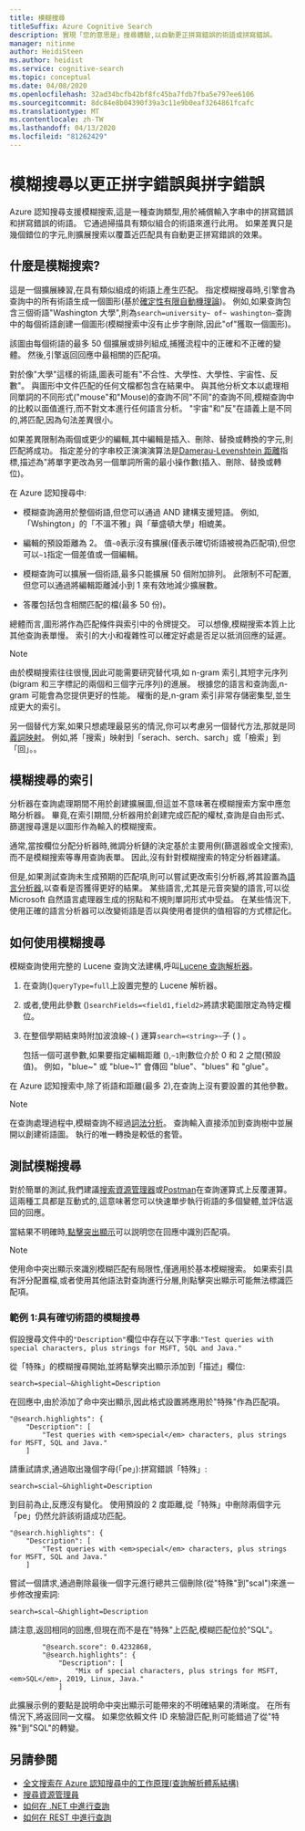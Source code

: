 ```yaml
---
title: 模糊搜尋
titleSuffix: Azure Cognitive Search
description: 實現「您的意思是」搜尋體驗,以自動更正拼寫錯誤的術語或拼寫錯誤。
manager: nitinme
author: HeidiSteen
ms.author: heidist
ms.service: cognitive-search
ms.topic: conceptual
ms.date: 04/08/2020
ms.openlocfilehash: 32ad34bcfb42bf8fc45ba7fdb7fba5e797ee6106
ms.sourcegitcommit: 8dc84e8b04390f39a3c11e9b0eaf3264861fcafc
ms.translationtype: MT
ms.contentlocale: zh-TW
ms.lasthandoff: 04/13/2020
ms.locfileid: "81262429"
---
```

# <a name="fuzzy-search-to-correct-misspellings-and-typos"></a>模糊搜尋以更正拼字錯誤與拼字錯誤

Azure 認知搜尋支援模糊搜索,這是一種查詢類型,用於補償輸入字串中的拼寫錯誤和拼寫錯誤的術語。 它通過掃描具有類似組合的術語來進行此用。 如果差異只是幾個錯位的字元,則擴展搜索以覆蓋近匹配具有自動更正拼寫錯誤的效果。 

## <a name="what-is-fuzzy-search"></a>什麼是模糊搜索?

這是一個擴展練習,在具有類似組成的術語上產生匹配。 指定模糊搜尋時,引擎會為查詢中的所有術語生成一個圖形(基於[確定性有限自動機理論](https://en.wikipedia.org/wiki/Deterministic_finite_automaton))。 例如,如果查詢包含三個術語"Washington 大學",則為`search=university~ of~ washington~`查詢 中的每個術語創建一個圖形(模糊搜索中沒有止步字刪除,因此"of"獲取一個圖形)。

該圖由每個術語的最多 50 個擴展或排列組成,捕獲流程中的正確和不正確的變體。 然後,引擎返回回應中最相關的匹配項。 

對於像"大學"這樣的術語,圖表可能有"不合性、大學性、大學性、宇宙性、反數"。 與圖形中文件匹配的任何文檔都包含在結果中。 與其他分析文本以處理相同單詞的不同形式("mouse"和"Mouse)的查詢不同"不同"的查詢不同,模糊查詢中的比較以面值進行,而不對文本進行任何語言分析。 "宇宙"和"反"在語義上是不同的,將匹配,因為句法差異很小。

如果差異限制為兩個或更少的編輯,其中編輯是插入、刪除、替換或轉換的字元,則匹配將成功。 指定差分的字串校正演演演算法是[Damerau-Levenshtein 距離](https://en.wikipedia.org/wiki/Damerau%E2%80%93Levenshtein_distance)指標,描述為"將單字更改為另一個單詞所需的最小操作數(插入、刪除、替換或轉位)。 

在 Azure 認知搜尋中:

+ 模糊查詢適用於整個術語,但您可以通過 AND 建構支援短語。 例如,「Wshington」的「不溫不雅」與「華盛頓大學」相媲美。

+ 編輯的預設距離為 2。 值`~0`表示沒有擴展(僅表示確切術語被視為匹配項),但您可以`~1`指定一個差值或一個編輯。 

+ 模糊查詢可以擴展一個術語,最多只能擴展 50 個附加排列。 此限制不可配置,但您可以通過將編輯距離減小到 1 來有效地減少擴展數。

+ 答覆包括包含相關匹配的檔(最多 50 份)。

總體而言,圖形將作為匹配條件與索引中的令牌提交。 可以想像,模糊搜索本質上比其他查詢表單慢。 索引的大小和複雜性可以確定好處是否足以抵消回應的延遲。

> [!NOTE]
> 由於模糊搜索往往很慢,因此可能需要研究替代項,如 n-gram 索引,其短字元序列(bigram 和三字標記的兩個和三個字元序列)的進展。 根據您的語言和查詢面,n-gram 可能會為您提供更好的性能。 權衡的是,n-gram 索引非常存儲密集型,並生成更大的索引。
>
> 另一個替代方案,如果只想處理最惡劣的情況,你可以考慮另一個替代方法,那就是同[義詞映射](search-synonyms.md)。 例如,將「搜索」映射到「serach、serch、sarch」或「檢索」到「回」。。

## <a name="indexing-for-fuzzy-search"></a>模糊搜尋的索引

分析器在查詢處理期間不用於創建擴展圖,但這並不意味著在模糊搜索方案中應忽略分析器。 畢竟,在索引期間,分析器用於創建完成匹配的權杖,查詢是自由形式、篩選搜尋還是以圖形作為輸入的模糊搜索。 

通常,當按欄位分配分析器時,微調分析鏈的決定基於主要用例(篩選器或全文搜索),而不是模糊搜索等專用查詢表單。 因此,沒有針對模糊搜索的特定分析器建議。 

但是,如果測試查詢未生成預期的匹配項,則可以嘗試更改索引分析器,將其設置為[語言分析器](index-add-language-analyzers.md),以查看是否獲得更好的結果。 某些語言,尤其是元音突變的語言,可以從 Microsoft 自然語言處理器生成的拐點和不規則單詞形式中受益。 在某些情況下,使用正確的語言分析器可以改變術語是否以與使用者提供的值相容的方式標記化。

## <a name="how-to-use-fuzzy-search"></a>如何使用模糊搜尋

模糊查詢使用完整的 Lucene 查詢文法建構,呼叫[Lucene 查詢解析器](https://lucene.apache.org/core/6_6_1/queryparser/org/apache/lucene/queryparser/classic/package-summary.html)。

1. 在查詢()`queryType=full`上設置完整的 Lucene 解析器。

1. 或者,使用此參數 ()`searchFields=<field1,field2>`將請求範圍限定為特定欄位。 

1. 在整個學期結束時附加波浪線`~`( ) 運算`search=<string>~`子 ( ) 。

   包括一個可選參數,如果要指定編輯距離 (),`~1`則數位介於 0 和 2 之間(預設值)。 例如，"blue~" 或 "blue~1" 會傳回 "blue"、"blues" 和 "glue"。

在 Azure 認知搜索中,除了術語和距離(最多 2),在查詢上沒有要設置的其他參數。

> [!NOTE]
> 在查詢處理過程中,模糊查詢不經過[詞法分析](search-lucene-query-architecture.md#stage-2-lexical-analysis)。 查詢輸入直接添加到查詢樹中並展開以創建術語圖。 執行的唯一轉換是較低的套管。

## <a name="testing-fuzzy-search"></a>測試模糊搜尋

對於簡單的測試,我們建議[搜索資源管理器](search-explorer.md)或[Postman](search-get-started-postman.md)在查詢運算式上反覆運算。 這兩種工具都是互動式的,這意味著您可以快速單步執行術語的多個變體,並評估返回的回應。

當結果不明確時,[點擊突出顯示](search-pagination-page-layout.md#hit-highlighting)可以説明您在回應中識別匹配項。 

> [!Note]
> 使用命中突出顯示來識別模糊匹配有局限性,僅適用於基本模糊搜索。 如果索引具有評分配置檔,或者使用其他語法對查詢進行分層,則點擊突出顯示可能無法標識匹配項。 

### <a name="example-1-fuzzy-search-with-the-exact-term"></a>範例 1:具有確切術語的模糊搜尋

假設搜尋文件中的`"Description"`欄位中存在以下字串:`"Test queries with special characters, plus strings for MSFT, SQL and Java."`

從「特殊」的模糊搜尋開始,並將點擊突出顯示添加到「描述」欄位:

    search=special~&highlight=Description

在回應中,由於添加了命中突出顯示,因此格式設置將應用於"特殊"作為匹配項。

    "@search.highlights": {
        "Description": [
            "Test queries with <em>special</em> characters, plus strings for MSFT, SQL and Java."
        ]

請重試請求,通過取出幾個字母(「pe」):拼寫錯誤「特殊」:

    search=scial~&highlight=Description

到目前為止,反應沒有變化。 使用預設的 2 度距離,從「特殊」中刪除兩個字元「pe」仍然允許該術語成功匹配。

    "@search.highlights": {
        "Description": [
            "Test queries with <em>special</em> characters, plus strings for MSFT, SQL and Java."
        ]

嘗試一個請求,通過刪除最後一個字元進行總共三個刪除(從"特殊"到"scal")來進一步修改搜索詞:

    search=scal~&highlight=Description

請注意,返回相同的回應,但現在而不是在"特殊"上匹配,模糊匹配位於"SQL"。

            "@search.score": 0.4232868,
            "@search.highlights": {
                "Description": [
                    "Mix of special characters, plus strings for MSFT, <em>SQL</em>, 2019, Linux, Java."
                ]

此擴展示例的要點是說明命中突出顯示可能帶來的不明確結果的清晰度。 在所有情況下,將返回同一文檔。 如果您依賴文件 ID 來驗證匹配,則可能錯過了從"特殊"到"SQL"的轉變。

## <a name="see-also"></a>另請參閱

+ [全文搜索在 Azure 認知搜尋中的工作原理(查詢解析體系結構)](search-lucene-query-architecture.md)
+ [搜尋資源管理員](search-explorer.md)
+ [如何在 .NET 中進行查詢](search-query-dotnet.md)
+ [如何在 REST 中進行查詢](search-create-index-rest-api.md)
